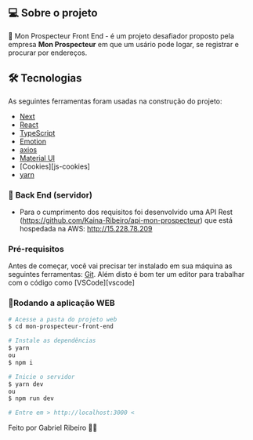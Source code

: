 ## 💻 Sobre o projeto

📝 Mon Prospecteur Front End - é um projeto desafiador proposto pela empresa **Mon Prospecteur** em que um usário pode logar, se registrar e procurar por endereços.

## 🛠 Tecnologias

As seguintes ferramentas foram usadas na construção do projeto:

- [Next][nextjs]
- [React][reactjs]
- [TypeScript][typescript]
- [Emotion][@emotion/react]
- [axios][axios]
- [Material UI][@mui/material]
- [Cookies][js-cookies]
- [yarn][yarn]

### 🎲 **Back End (servidor)**

- Para o cumprimento dos requisitos foi desenvolvido uma API Rest (https://github.com/Kaina-Ribeiro/api-mon-prospecteur) que está hospedada na AWS: http://15.228.78.209

### Pré-requisitos

Antes de começar, você vai precisar ter instalado em sua máquina as seguintes ferramentas:
[Git](https://git-scm.com).
Além disto é bom ter um editor para trabalhar com o código como [VSCode][vscode]

### 📱Rodando a aplicação **WEB**

```bash
# Acesse a pasta do projeto web
$ cd mon-prospecteur-front-end

# Instale as dependências
$ yarn
ou
$ npm i

# Inicie o servidor
$ yarn dev
ou
$ npm run dev

# Entre em > http://localhost:3000 <

```

Feito por Gabriel Ribeiro 👋🏽

[nextjs]: https://nextjs.org/
[axios]: https://axios-http.com/ptbr/docs/intro
[nodejs]: https://nodejs.org/
[typescript]: https://www.typescriptlang.org/
[@mui/material]: https://mui.com/
[reactjs]: https://reactjs.org
[yarn]: https://yarnpkg.com/
[@emotion/react]: https://emotion.sh/docs/styled
